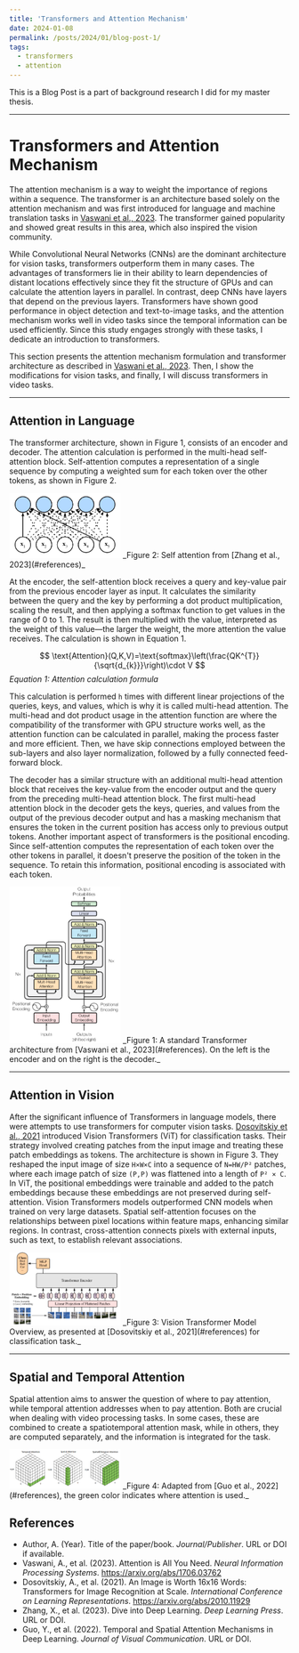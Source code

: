 ```yaml
---
title: 'Transformers and Attention Mechanism'
date: 2024-01-08
permalink: /posts/2024/01/blog-post-1/
tags:
  - transformers
  - attention
---
```


This is a Blog Post is a part of background research I did for my master thesis.

--- 

# Transformers and Attention Mechanism

The attention mechanism is a way to weight the importance of 
regions within a sequence. The transformer is an architecture 
based solely on the attention mechanism and was first introduced 
for language and machine translation tasks in 
[Vaswani et al., 2023](#references). The transformer gained 
popularity and showed great results in this area, which also 
inspired the vision community.

While Convolutional Neural Networks (CNNs) are the dominant 
architecture for vision tasks, transformers outperform them 
in many cases. The advantages of transformers lie in their 
ability to learn dependencies of distant locations effectively 
since they fit the structure of GPUs and can calculate the 
attention layers in parallel. In contrast, deep CNNs have 
layers that depend on the previous layers. Transformers have 
shown good performance in object detection and text-to-image 
tasks, and the attention mechanism works well in video tasks 
since the temporal information can be used efficiently. Since 
this study engages strongly with these tasks, I dedicate an 
introduction to transformers.

This section presents the attention mechanism formulation 
and transformer architecture as described in 
[Vaswani et al., 2023](#references). Then, I show the 
modifications for vision tasks, and finally, I will discuss 
transformers in video tasks.

---

## Attention in Language

The transformer architecture, shown in Figure 1, consists 
of an encoder and decoder. The attention calculation is 
performed in the multi-head self-attention block. 
Self-attention computes a representation of a single 
sequence by computing a weighted sum for each token 
over the other tokens, as shown in Figure 2.


<img src="/images/thesis/images/self_att.png" alt="drawing" width="200"/>
_Figure 2: Self attention from [Zhang et al., 2023](#references)_

At the encoder, the self-attention block receives a query 
and key-value pair from the previous encoder layer as input. 
It calculates the similarity between the query and the key 
by performing a dot product multiplication, scaling the result, 
and then applying a softmax function to get values in the range 
of 0 to 1. The result is then multiplied with the value, 
interpreted as the weight of this value—the larger the weight, 
the more attention the value receives. The calculation is 
shown in Equation 1.

$$
\text{Attention}(Q,K,V)=\text{softmax}\left(\frac{QK^{T}}{\sqrt{d_{k}}}\right)\cdot V
$$
*Equation 1: Attention calculation formula*

This calculation is performed `h` times with different linear 
projections of the queries, keys, and values, which is why it 
is called multi-head attention. The multi-head and dot product 
usage in the attention function are where the compatibility of 
the transformer with GPU structure works well, as the attention 
function can be calculated in parallel, making the process 
faster and more efficient. Then, we have skip connections 
employed between the sub-layers and also layer normalization, 
followed by a fully connected feed-forward block.

The decoder has a similar structure with an additional multi-head 
attention block that receives the key-value from the encoder output 
and the query from the preceding multi-head attention block. 
The first multi-head attention block in the decoder gets the keys, 
queries, and values from the output of the previous decoder output 
and has a masking mechanism that ensures the token in the current 
position has access only to previous output tokens. Another 
important aspect of transformers is the positional encoding. Since 
self-attention computes the representation of each token over the 
other tokens in parallel, it doesn't preserve the position of the 
token in the sequence. To retain this information, positional 
encoding is associated with each token.

<img src="/images/thesis/images/transformer_archi.png" alt="drawing" width="200"/>
_Figure 1: A standard Transformer architecture from 
[Vaswani et al., 2023](#references). On the left is the encoder 
and on the right is the decoder._

---

## Attention in Vision

After the significant influence of Transformers in language models, 
there were attempts to use transformers for computer vision tasks. 
[Dosovitskiy et al., 2021](#references) introduced Vision 
Transformers (ViT) for classification tasks. Their strategy involved 
creating patches from the input image and treating these patch 
embeddings as tokens. The architecture is shown in Figure 3. They 
reshaped the input image of size `H×W×C` into a sequence of `N=HW/P²` 
patches, where each image patch of size `(P,P)` was flattened into a 
length of `P² × C`. In ViT, the positional embeddings were trainable 
and added to the patch embeddings because these embeddings are not 
preserved during self-attention. Vision Transformers models 
outperformed CNN models when trained on very large datasets. Spatial 
self-attention focuses on the relationships between pixel locations 
within feature maps, enhancing similar regions. In contrast, 
cross-attention connects pixels with external inputs, such as text, 
to establish relevant associations.

<img src="/images/thesis/images/vit.png" alt="drawing" width="200"/>
_Figure 3: Vision Transformer Model Overview, as presented at 
[Dosovitskiy et al., 2021](#references) for classification task._

---

## Spatial and Temporal Attention

Spatial attention aims to answer the question of where to pay attention, 
while temporal attention addresses when to pay attention. Both are crucial 
when dealing with video processing tasks. In some cases, these are combined 
to create a spatiotemporal attention mask, while in others, they are computed 
separately, and the information is integrated for the task.

<img src="/images/thesis/images/spatial_and_temporal.png" alt="drawing" width="200"/>
_Figure 4: Adapted from [Guo et al., 2022](#references), the green color 
indicates where attention is used._

## References

- <a name="reference-key"></a> Author, A. (Year). Title of the paper/book. *Journal/Publisher*. URL or DOI if available.
- <a name="vaswani2023"></a> Vaswani, A., et al. (2023). Attention is All You Need. *Neural Information Processing Systems*. https://arxiv.org/abs/1706.03762
- <a name="dosovitskiy2021"></a> Dosovitskiy, A., et al. (2021). An Image is Worth 16x16 Words: Transformers for Image Recognition at Scale. *International Conference on Learning Representations*. https://arxiv.org/abs/2010.11929
- <a name="zhang2023"></a> Zhang, X., et al. (2023). Dive into Deep Learning. *Deep Learning Press*. URL or DOI.
- <a name="guo2022"></a> Guo, Y., et al. (2022). Temporal and Spatial Attention Mechanisms in Deep Learning. *Journal of Visual Communication*. URL or DOI.
